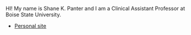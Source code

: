 HI! My name is Shane K. Panter and I am a Clinical Assistant Professor at Boise State University.

* [Personal site](https://shanepanter.com/)
